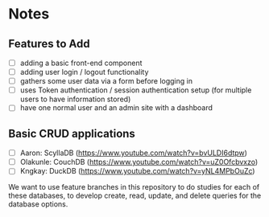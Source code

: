 # Notes 

## Features to Add

- [ ] adding a basic front-end component
- [ ] adding user login / logout functionality
- [ ] gathers some user data via a form before logging in
- [ ] uses Token authentication / session authentication setup (for multiple users to have information stored)
- [ ] have one normal user and an admin site with a dashboard 

## Basic CRUD applications

- [ ] Aaron: ScyllaDB (https://www.youtube.com/watch?v=bvULDI6dtpw)
- [ ] Olakunle: CouchDB (https://www.youtube.com/watch?v=uZ0Ofcbvxzo)
- [ ] Kngkay: DuckDB (https://www.youtube.com/watch?v=yNL4MPbOuZc)

We want to use feature branches in this repository to do studies for each of these databases, to develop create, read, update, and delete queries for the database options. 